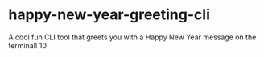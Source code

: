 # happy-new-year-greeting-cli
A cool fun CLI tool that greets you with a Happy New Year message on the terminal! 10
